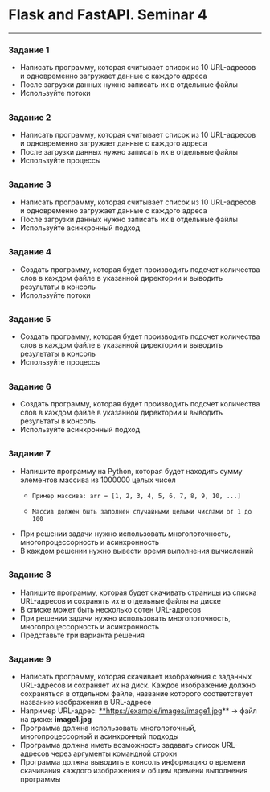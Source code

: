 # Flask and FastAPI. Seminar 4

---  

### Задание 1

- Написать программу, которая считывает список из 10 URL-адресов и одновременно загружает данные с каждого адреса
- После загрузки данных нужно записать их в отдельные файлы
- Используйте потоки

##
##

### Задание 2

- Написать программу, которая считывает список из 10 URL-адресов и одновременно загружает данные с каждого адреса
- После загрузки данных нужно записать их в отдельные файлы
- Используйте процессы

##
##

### Задание 3

- Написать программу, которая считывает список из 10 URL-адресов и одновременно загружает данные с каждого адреса
- После загрузки данных нужно записать их в отдельные файлы
- Используйте асинхронный подход

##
##

### Задание 4

- Создать программу, которая будет производить подсчет количества слов в каждом файле в указанной директории и выводить результаты в консоль
- Используйте потоки

##
##

### Задание 5

- Создать программу, которая будет производить подсчет количества слов в каждом файле в указанной директории и выводить результаты в консоль
- Используйте процессы

##
##

### Задание 6

- Создать программу, которая будет производить подсчет количества слов в каждом файле в указанной директории и выводить результаты в консоль
- Используйте асинхронный подход

##
##

### Задание 7

- Напишите программу на Python, которая будет находить сумму элементов массива из 1000000 целых чисел
    -     Пример массива: arr = [1, 2, 3, 4, 5, 6, 7, 8, 9, 10, ...]
    -     Массив должен быть заполнен случайными целыми числами от 1 до 100
- При решении задачи нужно использовать многопоточность, многопроцессорность и асинхронность
- В каждом решении нужно вывести время выполнения вычислений

##
##

### Задание 8

- Напишите программу, которая будет скачивать страницы из списка URL-адресов и сохранять их в отдельные файлы на диске
- В списке может быть несколько сотен URL-адресов
- При решении задачи нужно использовать многопоточность, многопроцессорность и асинхронность
- Представьте три варианта решения

##
##


### Задание 9

- Написать программу, которая скачивает изображения с заданных URL-адресов и сохраняет их на диск. Каждое изображение должно сохраняться в отдельном файле, название которого соответствует названию изображения в URL-адресе
- Например URL-адрес: [**https://example/images/image1.jpg](https://example/images/image1.jpg)** -> файл на диске: **image1.jpg**
- Программа должна использовать многопоточный, многопроцессорный и асинхронный подходы
- Программа должна иметь возможность задавать список URL-адресов через аргументы командной строки
- Программа должна выводить в консоль информацию о времени скачивания каждого изображения и общем времени выполнения программы

##
##